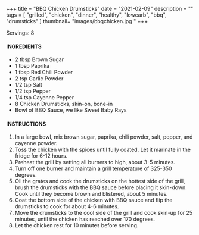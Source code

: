 +++
title = "BBQ Chicken Drumsticks"
date = "2021-02-09"
description = ""
tags = [
    "grilled",
    "chicken",
    "dinner",
    "healthy",
    "lowcarb",
    "bbq",
    "drumsticks"
]
thumbnail= "images/bbqchicken.jpg "
+++

Servings: 8 <!--more-->

#### INGREDIENTS 

* 2 tbsp Brown Sugar
* 1 tbsp Paprika
* 1 tbsp Red Chili Powder
* 2 tsp Garlic Powder
* 1/2 tsp Salt
* 1/2 tsp Pepper
* 1/4 tsp Cayenne Pepper
* 8 Chicken Drumsticks, skin-on, bone-in 
* Bowl of BBQ Sauce, we like Sweet Baby Rays 

#### INSTRUCTIONS

1. In a large bowl, mix brown sugar, paprika, chili powder, salt, pepper, and cayenne powder.
2. Toss the chicken with the spices until fully coated. Let it marinate in the fridge for 6-12 hours.
3. Preheat the grill by setting all burners to high, about 3-5 minutes.
4. Turn off one burner and maintain a grill temperature of 325-350 degrees.
5. Oil the grates and cook the drumsticks on the hottest side of the grill, brush the drumsticks with the BBQ sauce before placing it skin-down. Cook until they become brown and blistered, about 5 minutes.
6. Coat the bottom side of the chicken with BBQ sauce and flip the drumsticks to cook for about 4-6 minutes.
7. Move the drumsticks to the cool side of the grill and cook skin-up for 25 minutes, until the chicken has reached over 170 degrees.
8. Let the chicken rest for 10 minutes before serving.

